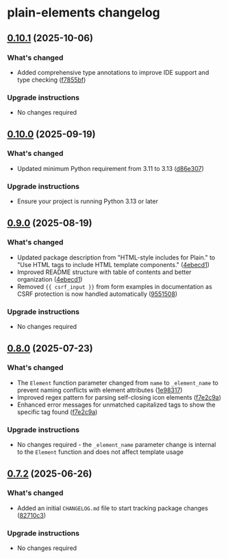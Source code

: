 # plain-elements changelog

## [0.10.1](https://github.com/dropseed/plain/releases/plain-elements@0.10.1) (2025-10-06)

### What's changed

- Added comprehensive type annotations to improve IDE support and type checking ([f7855bf](https://github.com/dropseed/plain/commit/f7855bf567b5ae2eb362a04ed7df390489b488c4))

### Upgrade instructions

- No changes required

## [0.10.0](https://github.com/dropseed/plain/releases/plain-elements@0.10.0) (2025-09-19)

### What's changed

- Updated minimum Python requirement from 3.11 to 3.13 ([d86e307](https://github.com/dropseed/plain/commit/d86e307efb0d5e8f5001efccede4d58d0e26bfea))

### Upgrade instructions

- Ensure your project is running Python 3.13 or later

## [0.9.0](https://github.com/dropseed/plain/releases/plain-elements@0.9.0) (2025-08-19)

### What's changed

- Updated package description from "HTML-style includes for Plain." to "Use HTML tags to include HTML template components." ([4ebecd1](https://github.com/dropseed/plain/commit/4ebecd1856f96afc09a2ad6887224ae94b1a7395))
- Improved README structure with table of contents and better organization ([4ebecd1](https://github.com/dropseed/plain/commit/4ebecd1856f96afc09a2ad6887224ae94b1a7395))
- Removed `{{ csrf_input }}` from form examples in documentation as CSRF protection is now handled automatically ([9551508](https://github.com/dropseed/plain/commit/955150800c9ca9c7d00d27e9b2d0688aed252fad))

### Upgrade instructions

- No changes required

## [0.8.0](https://github.com/dropseed/plain/releases/plain-elements@0.8.0) (2025-07-23)

### What's changed

- The `Element` function parameter changed from `name` to `_element_name` to prevent naming conflicts with element attributes ([1e98317](https://github.com/dropseed/plain/commit/1e9831797ce699f429a188b3265d334cf2cbd3f3))
- Improved regex pattern for parsing self-closing icon elements ([f7e2c9a](https://github.com/dropseed/plain/commit/f7e2c9adbaf9c8d8846c7bfaf281404a33dcd97d))
- Enhanced error messages for unmatched capitalized tags to show the specific tag found ([f7e2c9a](https://github.com/dropseed/plain/commit/f7e2c9adbaf9c8d8846c7bfaf281404a33dcd97d))

### Upgrade instructions

- No changes required - the `_element_name` parameter change is internal to the `Element` function and does not affect template usage

## [0.7.2](https://github.com/dropseed/plain/releases/plain-elements@0.7.2) (2025-06-26)

### What's changed

- Added an initial `CHANGELOG.md` file to start tracking package changes ([82710c3](https://github.com/dropseed/plain/commit/82710c3))

### Upgrade instructions

- No changes required
